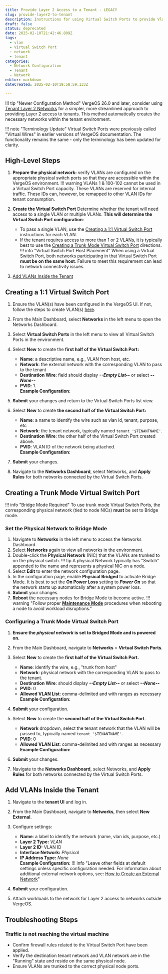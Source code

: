 ```yaml
---
title: Provide Layer 2 Access to a Tenant - LEGACY
slug: provide-layer2-to-tenant
description: Instructions for using Virtual Switch Ports to provide Vlanned layer 2 network access to a tenant
draft: false
status: deprecated
date: 2025-02-10T21:42:46.809Z
tags:
  - vlan
  - Virtual Switch Port
  - network
  - tenant
categories:
  - Network Configuration
  - Tenant
  - Network
editor: markdown
dateCreated: 2025-02-10T19:58:59.133Z

---
```


!!! tip "Newer Configuration Method"
    VergeOS 26.0 and later, consider using [Tenant Layer 2 Networks](/product-guide/tenants/layer-2-networks) for a simpler, more streamlined approach to providing Layer 2 access to tenants. This method automatically creates the necessary networks within the tenant environment.

!!! note "Terminology Update"
    Virtual Switch Ports were previously called "Virtual Wires" in earlier versions of VergeOS documentation. The functionality remains the same - only the terminology has been updated for clarity.

## High-Level Steps

1. **Prepare the physical network:** verify VLANs are configured on the appropriate physical switch ports so that they are accessible within the VergeOS environment.
!!! warning
    VLANs 1 & 100-102 cannot be used in a Virtual Switch Port capacity. These VLANs are reserved for internal traffic. These IDs can, however, be remapped to other VLAN IDs for tenant consumption.

2. **Create the Virtual Switch Port** Determine whether the tenant will need access to a single VLAN or multiple VLANs. **This will determine the Virtual Switch Port configuration**:
    * To pass a single VLAN, use the [Creating a 1:1 Virtual Switch Port](#creating-a-11-virtual-wire) instructions for each VLAN.
    * If the tenant requires access to more than 1 or 2 VLANs, it is typically best to use the [Creating a Trunk Mode Virtual Switch Port](#creating-a-trunk-mode-virtual-wire) directions.
!!! info "Virtual Switch Port Host Placement"
    When using a Virtual Switch Port, both networks participating in that Virtual Switch Port **must be on the same host**. Failure to meet this requirement can lead to network connectivity issues.

3. [Add VLANs Inside the Tenant](#add-vlans-inside-the-tenant)

## Creating a 1:1 Virtual Switch Port

1. Ensure the VLAN(s) have been configured in the VergeOS UI. If not, follow the steps to create VLAN(s) [here](/product-guide/networks/create-vlan).
2. From the Main Dashboard, select **Networks** in the left menu to open the Networks Dashboard.
3. Select **Virtual Switch Ports** in the left menu to view all Virtual Switch Ports in the environment.
4. Select **New** to create the **first half of the Virtual Switch Port:**
    * **Name**: a descriptive name, e.g., VLAN from host, etc.
    * **Network**: the external network with the corresponding VLAN to pass to the tenant
    * **Destination Wire**: field should display ***--Empty List--*** or select ***--None--***
    * **PVID**: 1.  
**Example Configuration:**

5. **Submit** your changes and return to the Virtual Switch Ports list view.
6. Select **New** to create **the second half of the Virtual Switch Port:**
    * **Name**: a name to identify the wire such as vlan id, tenant, purpose, etc
    * **Network**: the tenant network, typically named `tenant_'$TENANTNAME'`.
    * **Destination Wire**: the other half of the Virtual Switch Port created above.
    * **PVID**: VLAN ID of the network being attached.  
**Example Configuration:**

7. **Submit** your changes.
8. Navigate to the **Networks Dashboard**, select Networks, and **Apply Rules** for both networks connected by the Virtual Switch Ports.

## Creating a Trunk Mode Virtual Switch Port

!!! info "Bridge Mode Required"
    To use trunk mode Virtual Switch Ports, the corresponding physical network (tied to node NICs) **must** be set to Bridge mode.

### Set the Physical Network to Bridge Mode

1. Navigate to **Networks** in the left menu to access the Networks Dashboard.
2. Select **Networks** again to view all networks in the environment.
3. Double-click the **Physical Network** (NIC) that the VLANs are trunked to on the physical switch.
!!! tip
       A physical Network typically has "Switch" appended to the name and represents a physical NIC on a node.
4. Select **Edit** to enter the network configuration page.
5. In the configuration page, enable **Physical Bridged** to activate Bridge Mode. It is best to set the **On Power Loss** setting to ***Power On*** so that the network starts up automatically after a system power loss.
6. **Submit** your changes.
7. **Reboot** the necessary nodes for Bridge Mode to become active.
!!! warning "Follow proper [**Maintenance Mode**](/product-guide/operations/maintenance-mode) procedures when rebooting a node to avoid workload disruptions."

### Configuring a Trunk Mode Virtual Switch Port

1. **Ensure the *physical network* is set to Bridged Mode and is powered on.**
2. From the Main Dashboard, navigate to **Networks** > **Virtual Switch Ports**.
3. Select **New** to create the **first half of the Virtual Switch Port.**
    * **Name**: identify the wire, e.g., "trunk from host"
    * **Network**: physical network with the corresponding VLAN to pass to the tenant.
    * **Destination Wire**: should display ***--Empty List--*** or select ***--None--***
    * **PVID**: 0
    * **Allowed VLAN List**: comma-delimited and with ranges as necessary  
**Example Configuration:**

4. **Submit** your configuration.
5. Select **New** to create the **second half of the Virtual Switch Port**.
    * **Network** dropdown, select the tenant network that the VLAN will be passed to, typically named `tenant_'$TENANTNAME'`.
    * **PVID**: 0
    * **Allowed VLAN List**: comma-delimited and with ranges as necessary  
**Example Configuration:**

6. **Submit** your changes.
7. Navigate to the **Networks Dashboard**, select Networks, and **Apply Rules** for both networks connected by the Virtual Switch Ports.

## Add VLANs Inside the Tenant

1. Navigate to the **tenant UI** and log in.
2. From the Main Dashboard, navigate to **Networks**, then select **New External**.
3. Configure settings:
    * **Name**: a label to identify the network (name, vlan ids, purpose, etc.)
    * **Layer 2 Type:** *VLAN*
    * **Layer 2 ID:** VLAN ID
    * **Interface Network:** *Physical*
    * **IP Address Type:** *None*  
**Example Configuration:**
!!! info "Leave other fields at default settings unless specific configuration needed. For information about additional external network options, see: [How to Create an External Network](/knowledge-base/create-external-network)"

4. **Submit** your configuration.
5. Attach workloads to the network for Layer 2 access to networks outside VergeOS.

## Troubleshooting Steps

### Traffic is not reaching the virtual machine

* Confirm firewall rules related to the Virtual Switch Port have been applied.
* Verify the destination tenant network and VLAN network are in the "Running" state and reside on the same physical node.
* Ensure VLANs are trunked to the correct physical node ports.
